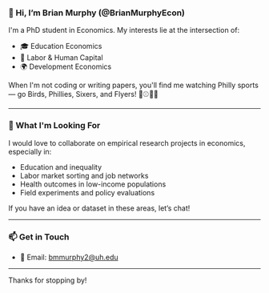 ### 👋 Hi, I’m Brian Murphy (@BrianMurphyEcon)

I'm a PhD student in Economics. My interests lie at the intersection of:

- 🎓 Education Economics  
- 💼 Labor & Human Capital  
- 🌍 Development Economics  

When I'm not coding or writing papers, you'll find me watching Philly sports — go Birds, Phillies, Sixers, and Flyers! 🦅⚾🏀🏒

---

### 👀 What I'm Looking For

I would love to collaborate on empirical research projects in economics, especially in:

- Education and inequality  
- Labor market sorting and job networks  
- Health outcomes in low-income populations  
- Field experiments and policy evaluations

If you have an idea or dataset in these areas, let’s chat!

---

### 📫 Get in Touch

- 📧 Email: [bmmurphy2@uh.edu](mailto:bmmurphy2@uh.edu)
  
---

Thanks for stopping by!
